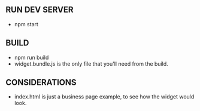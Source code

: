 ## RUN DEV SERVER

- npm start

## BUILD

- npm run build
- widget.bundle.js is the only file that you'll need from the build.

## CONSIDERATIONS

- index.html is just a business page example, to see how the widget would look.
